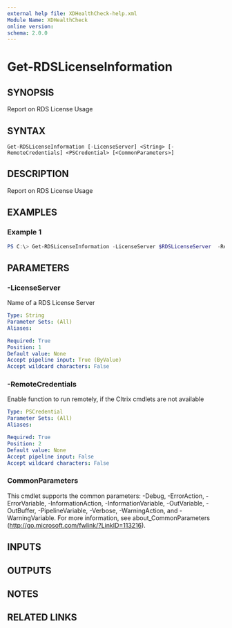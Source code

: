 ```yaml
---
external help file: XDHealthCheck-help.xml
Module Name: XDHealthCheck
online version:
schema: 2.0.0
---
```


# Get-RDSLicenseInformation

## SYNOPSIS

Report on RDS License Usage

## SYNTAX

```
Get-RDSLicenseInformation [-LicenseServer] <String> [-RemoteCredentials] <PSCredential> [<CommonParameters>]
```

## DESCRIPTION
Report on RDS License Usage

## EXAMPLES

### Example 1
```powershell
PS C:\> Get-RDSLicenseInformation -LicenseServer $RDSLicenseServer  -RemoteCredentials $CTXAdmin
```

## PARAMETERS

### -LicenseServer
Name of a RDS License Server

```yaml
Type: String
Parameter Sets: (All)
Aliases:

Required: True
Position: 1
Default value: None
Accept pipeline input: True (ByValue)
Accept wildcard characters: False
```

### -RemoteCredentials
Enable function to run remotely, if the CItrix cmdlets are not available

```yaml
Type: PSCredential
Parameter Sets: (All)
Aliases:

Required: True
Position: 2
Default value: None
Accept pipeline input: False
Accept wildcard characters: False
```

### CommonParameters
This cmdlet supports the common parameters: -Debug, -ErrorAction, -ErrorVariable, -InformationAction, -InformationVariable, -OutVariable, -OutBuffer, -PipelineVariable, -Verbose, -WarningAction, and -WarningVariable. For more information, see about_CommonParameters (http://go.microsoft.com/fwlink/?LinkID=113216).

## INPUTS

## OUTPUTS

## NOTES

## RELATED LINKS
